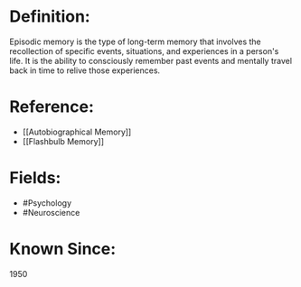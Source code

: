 

# Definition:
Episodic memory is the type of long-term memory that involves the recollection of specific events, situations, and experiences in a person's life. It is the ability to consciously remember past events and mentally travel back in time to relive those experiences.

# Reference:
- [[Autobiographical Memory]]
- [[Flashbulb Memory]]

# Fields: 
- #Psychology
- #Neuroscience

# Known Since:
1950

